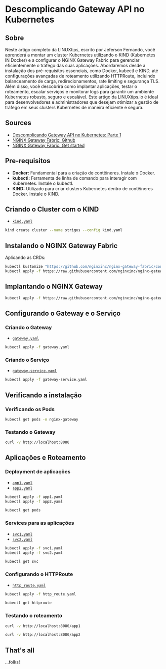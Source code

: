 # Descomplicando Gateway API no Kubernetes

## Sobre

Neste artigo completo da LINUXtips, escrito por Jeferson Fernando, você aprenderá a montar um cluster Kubernetes utilizando o KIND (Kubernetes IN Docker) e a configurar o NGINX Gateway Fabric para gerenciar eficientemente o tráfego das suas aplicações. Abordaremos desde a instalação dos pré-requisitos essenciais, como Docker, kubectl e KIND, até configurações avançadas de roteamento utilizando HTTPRoute, incluindo balanceamento de carga, redirecionamentos, rate limiting e segurança TLS. Além disso, você descobrirá como implantar aplicações, testar o roteamento, escalar serviços e monitorar logs para garantir um ambiente Kubernetes robusto, seguro e escalável. Este artigo da LINUXtips.io é ideal para desenvolvedores e administradores que desejam otimizar a gestão de tráfego em seus clusters Kubernetes de maneira eficiente e segura.

## Sources

- [Descomplicando Gateway API no Kubernetes: Parte 1](https://linuxtips.io/descomplicando-gateway-api-no-kubernetes/)
- [NGINX Gateway Fabric: Github](https://github.com/nginx/nginx-gateway-fabric)
- [NGINX Gateway Fabric: Get started](https://docs.nginx.com/nginx-gateway-fabric/get-started/)

## Pre-requisitos

- **Docker:** Fundamental para a criação de contêineres. Instale o Docker.
- **kubectl:** Ferramenta de linha de comando para interagir com Kubernetes. Instale o kubectl.
- **KIND:** Utilizado para criar clusters Kubernetes dentro de contêineres Docker. Instale o KIND.

## Criando o Cluster com o KIND

- [`kind.yaml`](./kind.yaml)

```bash
kind create cluster --name strigus --config kind.yaml
```

## Instalando o NGINX Gateway Fabric

Aplicando as CRDs:

```bash
kubectl kustomize "https://github.com/nginxinc/nginx-gateway-fabric/config/crd/gateway-api/standard?ref=v1.4.0" | kubectl apply -f -
kubectl apply -f https://raw.githubusercontent.com/nginxinc/nginx-gateway-fabric/v1.4.0/deploy/crds.yaml
```

## Implantando o NGINX Gateway

```bash
kubectl apply -f https://raw.githubusercontent.com/nginxinc/nginx-gateway-fabric/v1.4.0/deploy/nodeport/deploy.yaml
```

## Configurando o Gateway e o Serviço

### Criando o Gateway

- [`gateway.yaml`](./gateway.yaml)

```bash
kubectl apply -f gateway.yaml
```

### Criando o Serviço

- [`gateway-service.yaml`](./gateway-service.yaml)

```bash
kubectl apply -f gateway-service.yaml
```

## Verificando a instalação

### Verificando os Pods

```bash
kubectl get pods -n nginx-gateway
```

### Testando o Gateway

```bash
curl -v http://localhost:8080
```

## Aplicações e Roteamento

### Deployment de aplicações

- [`app1.yaml`](./app1.yaml)
- [`app2.yaml`](./app2.yaml)

```bash
kubectl apply -f app1.yaml
kubectl apply -f app2.yaml

kubectl get pods
```

### Services para as aplicações

- [`svc1.yaml`](./svc1.yaml)
- [`svc2.yaml`](./svc2.yaml)

```bash
kubectl apply -f svc1.yaml
kubectl apply -f svc2.yaml

kubectl get svc
```

### Configurando o HTTPRoute

- [`http_route.yaml`](./http_route.yaml)

```bash
kubectl apply -f http_route.yaml

kubectl get httproute
```

### Testando o roteamento

```bash
curl -v http://localhost:8080/app1

curl -v http://localhost:8080/app2
```

## That's all

...folks!
